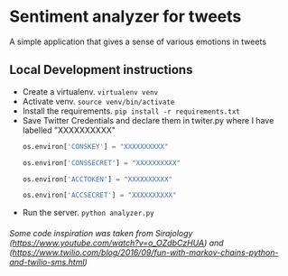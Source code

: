 # Sentiment analyzer for tweets
A simple application that gives a sense of various emotions in tweets

## Local Development instructions

- Create a virtualenv. `virtualenv venv`
- Activate venv. `source venv/bin/activate`
- Install the requirements. `pip install -r requirements.txt`
- Save Twitter Credentials and declare them in twiter.py where I have labelled "XXXXXXXXXX"
    ```python
    os.environ['CONSKEY'] = "XXXXXXXXXX"
    
    os.environ['CONSSECRET'] = "XXXXXXXXXX"
    
    os.environ['ACCTOKEN'] = "XXXXXXXXXX"
    
    os.environ['ACCSECRET'] = "XXXXXXXXXX"
    ```
- Run the server. `python analyzer.py`

###### Some code inspiration was taken from Sirajology (https://www.youtube.com/watch?v=o_OZdbCzHUA) and (https://www.twilio.com/blog/2016/09/fun-with-markov-chains-python-and-twilio-sms.html)
